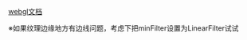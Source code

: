 [webgl文档](https://www.khronos.org/registry/webgl/specs/latest/1.0/)

※如果纹理边缘地方有边线问题，考虑下把minFilter设置为LinearFilter试试